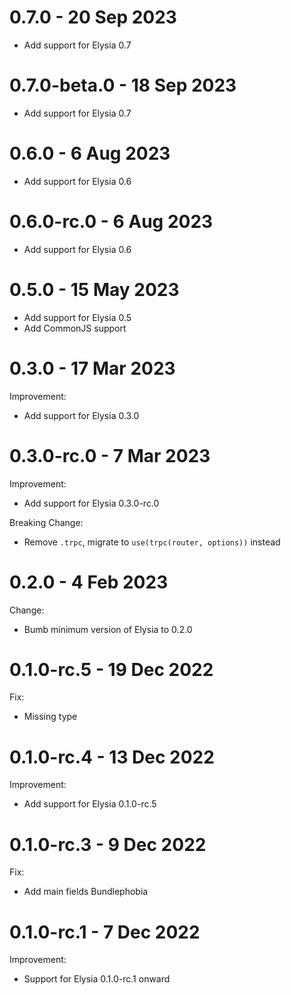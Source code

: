
# 0.7.0 - 20 Sep 2023
- Add support for Elysia 0.7


# 0.7.0-beta.0 - 18 Sep 2023
- Add support for Elysia 0.7


# 0.6.0 - 6 Aug 2023
- Add support for Elysia 0.6


# 0.6.0-rc.0 - 6 Aug 2023
- Add support for Elysia 0.6
# 0.5.0 - 15 May 2023
- Add support for Elysia 0.5
- Add CommonJS support

# 0.3.0 - 17 Mar 2023
Improvement:
- Add support for Elysia 0.3.0

# 0.3.0-rc.0 - 7 Mar 2023
Improvement:
- Add support for Elysia 0.3.0-rc.0

Breaking Change:
- Remove `.trpc`, migrate to `use(trpc(router, options))` instead

# 0.2.0 - 4 Feb 2023
Change:
- Bumb minimum version of Elysia to 0.2.0

# 0.1.0-rc.5 - 19 Dec 2022
Fix:
- Missing type

# 0.1.0-rc.4 - 13 Dec 2022
Improvement:
- Add support for Elysia 0.1.0-rc.5

# 0.1.0-rc.3 - 9 Dec 2022
Fix:
- Add main fields Bundlephobia

# 0.1.0-rc.1 - 7 Dec 2022
Improvement:
- Support for Elysia 0.1.0-rc.1 onward
